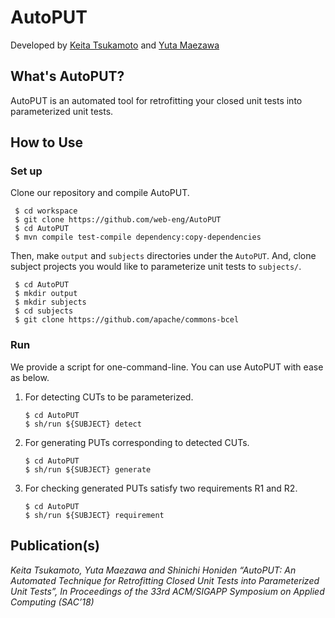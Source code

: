 # AutoPUT
Developed by [Keita Tsukamoto](https://github.com/tsukakei) and [Yuta Maezawa](https://github.com/mzw)

## What's AutoPUT?
AutoPUT is an automated tool for retrofitting your closed unit tests into parameterized unit tests.

## How to Use
### Set up
Clone our repository and compile AutoPUT.


```
 $ cd workspace
 $ git clone https://github.com/web-eng/AutoPUT
 $ cd AutoPUT
 $ mvn compile test-compile dependency:copy-dependencies
```


Then, make `output` and `subjects` directories under the `AutoPUT`.
And, clone subject projects you would like to parameterize unit tests to `subjects/`.

```
 $ cd AutoPUT
 $ mkdir output
 $ mkdir subjects
 $ cd subjects
 $ git clone https://github.com/apache/commons-bcel
``` 

### Run

We provide a script for one-command-line.
You can use AutoPUT with ease as below.

1. For detecting CUTs to be parameterized.

    ```
    $ cd AutoPUT
    $ sh/run ${SUBJECT} detect
    ```
    
1. For generating PUTs corresponding to detected CUTs.

    ```
    $ cd AutoPUT
    $ sh/run ${SUBJECT} generate
    ```

1. For checking generated PUTs satisfy two requirements R1 and R2.

    ```
    $ cd AutoPUT
    $ sh/run ${SUBJECT} requirement
    ```
    
## Publication(s)
_Keita Tsukamoto, Yuta Maezawa and Shinichi Honiden
“AutoPUT: An Automated Technique for Retrofitting Closed Unit Tests into Parameterized Unit Tests”,
In Proceedings of the 33rd ACM/SIGAPP Symposium on Applied Computing (SAC’18)_